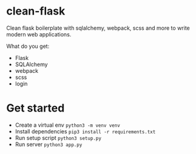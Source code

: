 # clean-flask
Clean flask boilerplate with sqlalchemy, webpack, scss and more to write modern web applications.

What do you get:
- Flask
- SQLAlchemy
- webpack
- scss
- login

# Get started
- Create a virtual env `python3 -m venv venv`
- Install dependencies `pip3 install -r requirements.txt`
- Run setup script `python3 setup.py`
- Run server `python3 app.py`
